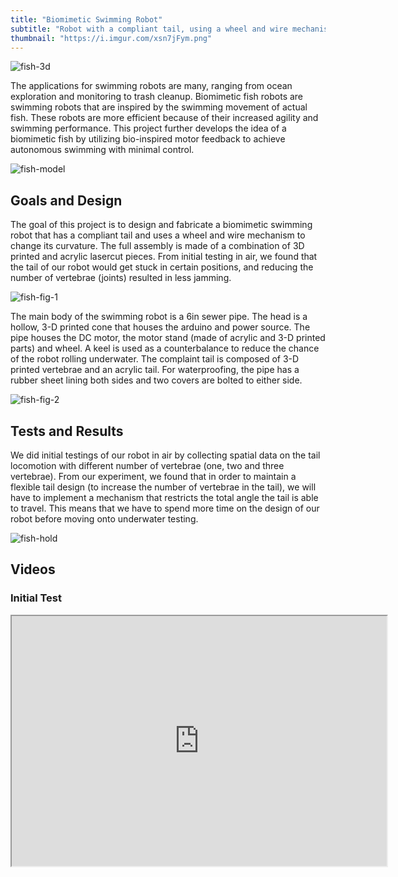 ```yaml
---
title: "Biomimetic Swimming Robot"
subtitle: "Robot with a compliant tail, using a wheel and wire mechanism to change its curvature"
thumbnail: "https://i.imgur.com/xsn7jFym.png"
---
```


![fish-3d](https://i.imgur.com/tUVX3BV.png)

The applications for swimming robots are many, ranging from ocean exploration and monitoring to trash cleanup. Biomimetic fish robots are swimming robots that are inspired by the swimming movement of actual fish. These robots are more efficient because of their increased agility and swimming performance. This project further develops the idea of a biomimetic fish by utilizing bio-inspired motor feedback to achieve autonomous swimming with minimal control. 

![fish-model](https://i.imgur.com/xsn7jFy.png)

## Goals and Design
The goal of this project is to design and fabricate a biomimetic swimming robot that has a compliant tail and uses a wheel and wire mechanism to change its curvature. The full assembly is made of a combination of 3D printed and acrylic lasercut pieces. From initial testing in air, we found that the tail of our robot would get stuck in certain positions, and reducing the number of vertebrae (joints) resulted in less jamming.

![fish-fig-1](https://i.imgur.com/2ANQHyb.png)

The main body of the swimming robot is a 6in sewer pipe. The head is a hollow, 3-D printed cone that houses the arduino and power source. The pipe houses the DC motor, the motor stand (made of acrylic and 3-D printed parts) and wheel. A keel is used as a counterbalance to reduce the chance of the robot rolling underwater. The complaint tail is composed of 3-D printed vertebrae and an acrylic tail. For waterproofing, the pipe has a rubber sheet lining both sides and two covers are bolted to either side.

![fish-fig-2](https://i.imgur.com/9EdGyTO.png)

## Tests and Results
We did initial testings of our robot in air by collecting spatial data on the tail locomotion with different number of vertebrae (one, two and three vertebrae). From our experiment, we found that in order to maintain a flexible tail design (to increase the number of vertebrae in the tail), we will have to implement a mechanism that restricts the total angle the tail is able to travel. This means that we have to spend more time on the design of our robot before moving onto underwater testing.

![fish-hold](https://i.imgur.com/zJT7GhK.png)

## Videos
<div> 
    <div>
        <h3>Initial Test</h3>
        <iframe width="600" height="400" src="https://drive.google.com/file/d/12IYN4H8lBjxgT_z2J_PH3B0IrA1ho7zp/view?usp=sharing">
    </div>
    <div>
        <h3>Final Test</h3>
        <iframe width="600" height="400" src="https://drive.google.com/file/d/1BaZs_yjbvxQEIrSevazSeEeAY3QmfoeF/view?usp=sharing">
    </div>
</div>

## Documents
<div class="container" style=""> 
    <div style="">
        <h3>Final Project Research Paper</h3>
        <iframe width="400" height="500" src="https://drive.google.com/file/d/1JRr8_YWIv0F4AmZruK2gwk0bBoopKhbd/view?usp=sharing">
    </div>
    <div style="">
        <h3>Final Project Poster</h3>
        <iframe width="400" height="500" src="https://drive.google.com/file/d/13hpyosqMasCsElHs0Bh4UKOvRgPXPpF8/view?usp=sharing">
    </div>
    <div style="">
        <h3>Research Log</h3>
        <iframe width="400" height="500" src="https://drive.google.com/file/d/1S3DYiUO-ZwWVLG2IMKGkCN2S49HWiTFE/view?usp=sharing">
    </div>
</div>

